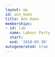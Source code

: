 ```yaml
---
layout: mp
id: ann_keen
title: Ann Keen
memberships:
- id: lab
  name: Labour Party
  start: 
  end: '2010-03-30'
autogenerated: true
---
```

